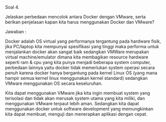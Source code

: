 Soal 4.

Jelaskan perbedaan mencolok antara Docker dengan VMware, serta berikan penjelasan kapan kita harus menggunakan Docker dan VMware?

Jawaban :

Docker adalah OS virtual yang performanya tergantung pada hardware fisik, jika PC/laptop kita mempunyai spesifikasi yang tinggi maka performa untuk menjalankan docker akan 
sangat baik sedangkan VMWare merupakan virtual machine/emulator dimana kita membagikan resource hardware seperti ram & cpu yang kita punya menjadi beberapa system computer, 
perbedaan lainnya yaitu docker tidak memerlukan system operasi secara penuh karena docker hanya bergantung pada kernel Linux OS (yang mana hampir semua kernel linux 
menggunakan kernel standard) sedangkan VMware menggunakan OS secara keseluruhan.

Kita dapat menggunakan VMware jika kita ingin membuat system yang terisolasi dan tidak akan merusak system utama yang kita miliki, dan menggunakan VMware terpaut lebih aman.
Sedangkan kita dapat menggunakan docker untuk software development yang memungkinkan kita dapat membuat, menguji dan menerapkan aplikasi dengan cepat. 
